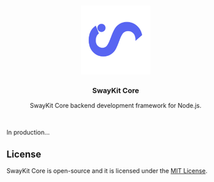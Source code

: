 <div align="center">
  <img src="./.github/assets/logo-color.png" height="160" alt="Logo">
  <h3>SwayKit Core</h3>
  <p align="center">
    SwayKit Core backend development framework for Node.js.
  </p>
  <br>
</div>

In production...

## License

SwayKit Core is open-source and it is licensed under the
[MIT License](https://github.com/Swayfy/sway-kit/core/blob/main/LICENSE).
